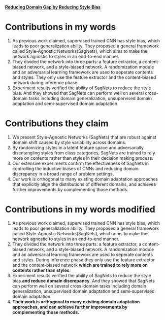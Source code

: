 [**Reducing Domain Gap by Reducing Style Bias**](https://github.com/Big-Brother-Pikachu/Paper-Contributions-Analysis#2-reducing-domain-gap-by-reducing-style-bias)

# Contributions in my words

1. As previous work claimed, supervised trained CNN has style bias, which leads to poor generalization ability. They proposed a general framework called Style-Agnostic Networks(SagNets), which aims to make the network agnostic to styles in an end-to-end manner.
2. They divided the network into three parts: a feature extractor, a content-biased network, and a style-biased network. A randomization module and an adversarial learning framework are used to seperate contents and styles. They only use the feature extractor and the content-biased network during inference phase.
3. Experiment results verified the ability of SagNets to reduce the style bias. And they showed that SagNets can perform well on several cross-domain tasks including domain generalization, unsupervised domain adaptation and semi-supervised domain adaptation.

# Contributions they claim

1. We present Style-Agnostic Networks (SagNets) that are robust against domain shift caused by style variability across domains. 
2. By randomizing styles in a latent feature space and adversarially disentangling styles from class categories, SagNets are trained to rely more on contents rather than styles in their decision making process. 
3. Our extensive experiments confirm the effectiveness of SagNets in controlling the inductive biases of CNNs and reducing domain discrepancy in a broad range of problem settings.
4. Our work is orthogonal to many existing domain adaptation approaches that explicitly align the distributions of different domains, and achieves further improvements by complementing those methods.

# Contributions in my words modified

1. As previous work claimed, supervised trained CNN has style bias, which leads to poor generalization ability. They proposed a general framework called Style-Agnostic Networks(SagNets), which aims to make the network agnostic to styles in an end-to-end manner.
2. They divided the network into three parts: a feature extractor, a content-biased network, and a style-biased network. A randomization module and an adversarial learning framework are used to seperate contents and styles. During inference phase they only use the feature extractor and the content-biased network **which are trained to rely more on contents rather than styles**.
3. Experiment results verified the ability of SagNets to reduce the style bias **and reduce domain discrepancy**. And they showed that SagNets can perform well on several cross-domain tasks including domain generalization, unsupervised domain adaptation and semi-supervised domain adaptation.
4. **Their work is orthogonal to many existing domain adaptation approaches, and can achieve further improvements by complementing those methods.**